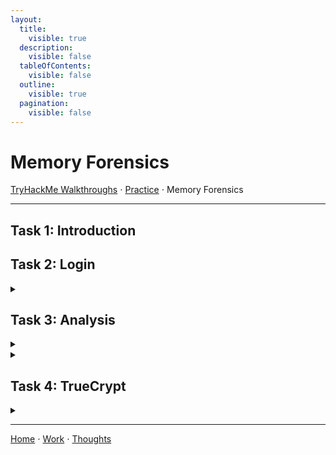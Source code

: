 ```yaml
---
layout:
  title:
    visible: true
  description:
    visible: false
  tableOfContents:
    visible: false
  outline:
    visible: true
  pagination:
    visible: false
---
```


# Memory Forensics

[TryHackMe Walkthroughs](./) ⋅ [Practice](../) ⋅ Memory Forensics

***

## Task 1: Introduction

## Task 2: Login

<details>
<summary></summary>
</details>

## Task 3: Analysis

<details>
<summary></summary>
</details>

<details>
<summary></summary>
</details>

## Task 4: TrueCrypt

<details>
<summary></summary>
</details>

***

[Home](https://app.gitbook.com/o/0kO27okC5uVB9ALX3rho/s/036xtfEIzcEdGegONXWM/) ⋅ [Work](https://app.gitbook.com/o/0kO27okC5uVB9ALX3rho/s/WaFS755Q4sf02CxLcghQ/) ⋅ [Thoughts](https://app.gitbook.com/o/0kO27okC5uVB9ALX3rho/s/s4QQPMntQ25hmJToKSOu/)
